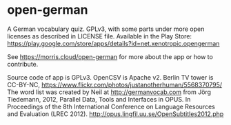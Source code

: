 # open-german
A German vocabulary quiz. GPLv3, with some parts under more open licenses as described in LICENSE file. Available in the Play Store: https://play.google.com/store/apps/details?id=net.xenotropic.opengerman

See https://morris.cloud/open-german for more about the app or how to contribute. 

Source code of app is GPLv3. OpenCSV is Apache v2. 
Berlin TV tower is CC-BY-NC, https://www.flickr.com/photos/justanotherhuman/5568370795/
The word list was created by Neil at http://germanvocab.com from Jörg Tiedemann, 2012, Parallel Data, Tools and Interfaces in OPUS. In Proceedings of the 8th International Conference on Language Resources and Evaluation (LREC 2012). http://opus.lingfil.uu.se/OpenSubtitles2012.php
